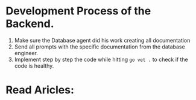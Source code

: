 # Development Process of the Backend.

1. Make sure the Database agent did his work creating all documentation
2. Send all prompts with the specific documentation from the database engineer.
3. Implement step by step the code while hitting `go vet .` to check if the code is healthy.

# Read Aricles:
